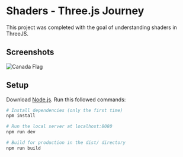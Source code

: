 # Shaders - Three.js Journey
This project was completed with the goal of understanding shaders in ThreeJS.

## Screenshots
![Canada Flag](https://github.com/tungtung233/ThreeJS-Shaders/blob/main/docs/ThreeJS%20-%20Canada%20Flag.gif?raw=true)

## Setup
Download [Node.js](https://nodejs.org/en/download/).
Run this followed commands:

``` bash
# Install dependencies (only the first time)
npm install

# Run the local server at localhost:8080
npm run dev

# Build for production in the dist/ directory
npm run build
```

